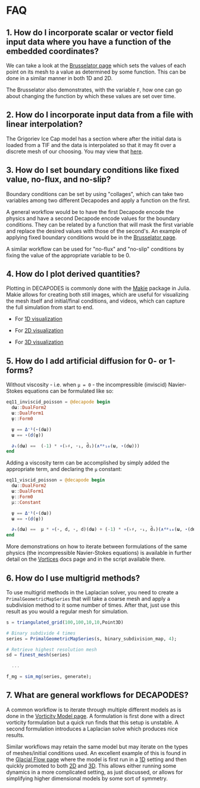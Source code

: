 # FAQ

## 1. How do I incorporate scalar or vector field input data where you have a function of the embedded coordinates?

We can take a look at the [Brusselator page](../brussel/brussel.md#initial-data) which sets the values of each point on its mesh to a value as determined by some function. This can be done in a similar manner in both 1D and 2D. 

The Brusselator also demonstrates, with the variable `F`, how one can go about changing the function by which these values are set over time.

## 2. How do I incorporate input data from a file with linear interpolation?

The Grigoriev Ice Cap model has a section where after the initial data is loaded from a TIF and the data is interpolated so that it may fit over a discrete mesh of our choosing. You may view that [here](../grigoriev/grigoriev.md#loading-a-scientific-dataset).

## 3. How do I set boundary conditions like fixed value, no-flux, and no-slip?

Boundary conditions can be set by using "collages", which can take two variables among two different Decapodes and apply a function on the first. 

A general workflow would be to have the first Decapode encode the physics and have a second Decapode encode values for the boundary conditions. They can be related by a function that will mask the first variable and replace the desired values with those of the second's. An example of applying fixed boundary conditions would be in the [Brusselator page](../brussel/brussel.md#boundary-conditions).

A similar workflow can be used for "no-flux" and "no-slip" conditions by fixing the value of the appropriate variable to be 0. 

## 4. How do I plot derived quantities?

Plotting in DECAPODES is commonly done with the [Makie](https://github.com/MakieOrg/Makie.jl) package in Julia. Makie allows for creating both still images, which are useful for visualizing the mesh itself and initial/final conditions, and videos, which can capture the full simulation from start to end.

- For [1D visualization](../ice_dynamics/ice_dynamics.md#visualize)

- For [2D visualization](../ice_dynamics/ice_dynamics.md#visualize-2d)

- For [3D visualization](../ice_dynamics/ice_dynamics.md#2-manifold-in-3d)


## 5. How do I add artificial diffusion for 0- or 1-forms?

Without viscosity - i.e. when ``μ = 0`` - the incompressible (inviscid) Navier-Stokes equations can be formulated like so:

```julia
eq11_inviscid_poisson = @decapode begin
  d𝐮::DualForm2
  𝐮::DualForm1
  ψ::Form0

  ψ == Δ⁻¹(⋆(d𝐮))
  𝐮 == ⋆(d(ψ))

  ∂ₜ(d𝐮) ==  (-1) * ∘(♭♯, ⋆₁, d̃₁)(∧ᵈᵖ₁₀(𝐮, ⋆(d𝐮)))
end
```

Adding a viscosity term can be accomplished by simply added the appropriate term, and declaring the ``μ`` constant:

```julia
eq11_viscid_poisson = @decapode begin
  d𝐮::DualForm2
  𝐮::DualForm1
  ψ::Form0
  μ::Constant

  ψ == Δ⁻¹(⋆(d𝐮))
  𝐮 == ⋆(d(ψ))

  ∂ₜ(d𝐮) ==  μ * ∘(⋆, d, ⋆, d)(d𝐮) + (-1) * ∘(♭♯, ⋆₁, d̃₁)(∧ᵈᵖ₁₀(𝐮, ⋆(d𝐮)))
end
```

More demonstrations on how to iterate between formulations of the same physics (the incompressible Navier-Stokes equations) is available in further detail on the [Vortices](../navier_stokes/ns.md) docs page and in the script available there.

## 6. How do I use multigrid methods?

To use multigrid methods in the Laplacian solver, you need to create a `PrimalGeometricMapSeries` that will take a coarse mesh and apply a subdivision method to it some number of times. After that, just use this result as you would a regular mesh for simulation.

```julia
s = triangulated_grid(100,100,10,10,Point3D)

# Binary subdivide 4 times
series = PrimalGeometricMapSeries(s, binary_subdivision_map, 4);

# Retrieve highest resolution mesh
sd = finest_mesh(series)

  ...

f_mg = sim_mg(series, generate);
```

## 7. What are general workflows for DECAPODES?

A common workflow is to iterate through multiple different models as is done in the [Vorticity Model page](../navier_stokes/ns.md). A formulation is first done with a direct vorticity formulation but a quick run finds that this setup is unstable. A second formulation introduces a Laplacian solve which produces nice results.

Similar workflows may retain the same model but may iterate on the types of meshes/initial conditions used. An excellent example of this is found in the [Glacial Flow page](../ice_dynamics/ice_dynamics.md) where the model is first run in a [1D](../ice_dynamics/ice_dynamics.md#Define-a-mesh) setting and then quickly promoted to both [2D](../ice_dynamics/ice_dynamics.md#Define-our-mesh) and [3D](../ice_dynamics/ice_dynamics.md#2-Manifold-in-3D). This allows either running some dynamics in a more complicated setting, as just discussed, or allows for simplifying higher dimensional models by some sort of symmetry.
